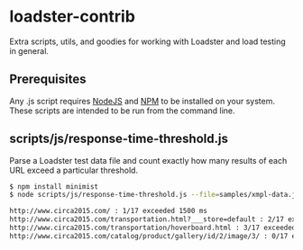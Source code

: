 loadster-contrib
================

Extra scripts, utils, and goodies for working with Loadster and load testing in general.

## Prerequisites
Any .js script requires [NodeJS](http://nodejs.org/) and [NPM](https://www.npmjs.org/)
to be installed on your system. These scripts are intended to be run from the command line.

## scripts/js/response-time-threshold.js

Parse a Loadster test data file and count exactly how many results of each URL exceed a 
particular threshold.

```bash
$ npm install minimist
$ node scripts/js/response-time-threshold.js --file=samples/xmpl-data.json --threshold=1500

http://www.circa2015.com/ : 1/17 exceeded 1500 ms
http://www.circa2015.com/transportation.html?___store=default : 2/17 exceeded 1500 ms
http://www.circa2015.com/transportation/hoverboard.html : 3/17 exceeded 1500 ms
http://www.circa2015.com/catalog/product/gallery/id/2/image/3/ : 0/17 exceeded 1500 ms

```
